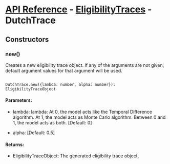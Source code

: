 # [API Reference](../../API.md) - [EligibilityTraces](../EligibilityTraces.md) - DutchTrace

## Constructors

### new()

Creates a new eligibility trace object. If any of the arguments are not given, default argument values for that argument will be used.

```

DutchTrace.new({lambda: number, alpha: number}): EligibilityTraceObject

```

#### Parameters:

* lambda: lambda: At 0, the model acts like the Temporal Difference algorithm. At 1, the model acts as Monte Carlo algorithm. Between 0 and 1, the model acts as both. [Default: 0]

* alpha: [Default: 0.5]

#### Returns:

* EligibilityTraceObject: The generated eligibility trace object.
